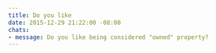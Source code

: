 ```yaml
---
title: Do you like
date: 2015-12-29 21:22:00 -08:00
chats:
- message: Do you like being considered "owned" property?
---
```


